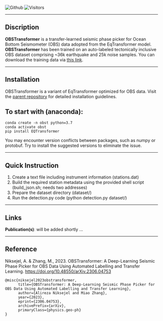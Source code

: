![Github](https://github.com/alirezaniki/OBSTransformer/assets/24492517/3676bc18-663c-4bc8-97ab-fbeea89c3273)
![Visitors](https://api.visitorbadge.io/api/visitors?path=https%3A%2F%2Fgithub.com%2Falirezaniki%2FOBSTransformer&labelColor=%2337d67a&countColor=%23263759&style=plastic)

---
Discription
--

**OBSTransformer** is a transfer-learned seismic phase picker for Ocean Bottom Seismometer (OBS) data adopted from the EqTransformer model. 
**OBSTransformer** has been trained on an auto-labeled tectonically inclusive OBS dataset comprising ~36k earthquake and 25k noise samples.
You can download the training data via [this link](https://drive.google.com/file/d/1J2LtLA067S6FeyS-lD1fEquBLEVVa_vC/view?usp=sharing).

---
Installation
--

OBSTransformer is a variant of EqTransformer optimized for OBS data. Visit the [parent repository](https://github.com/smousavi05/EQTransformer) for detailed installation guidelines.

To start with (anaconda):
--

```
conda create -n obst python=3.7
conda activate obst
pip install EQTransformer
```
You may encounter version conflicts between packages, such as numpy or protobuf. Try to install the suggested versions to eliminate the issue.

---
Quick Instruction
--


  1. Create a text file including instrument information (stations.dat)
  2. Build the required station metadata using the provided shell script (build_json.sh; needs two addresses)
  3. Prepare the dataset directory (dataset/)
  4. Run the detection.py code (python detection.py dataset/)

---
Links
--

**Publication(s)**: will be added shortly ...

---
Reference
--

Niksejel, A. & Zhang, M., 2023. OBSTransformer: A Deep-Learning Seismic Phase Picker for OBS Data Using Automated Labelling and Transfer Learning. https://doi.org/10.48550/arXiv.2306.04753

```
@misc{niksejel2023obstransformer,
      title={OBSTransformer: A Deep-Learning Seismic Phase Picker for OBS Data Using Automated Labelling and Transfer Learning}, 
      author={Alireza Niksejel and Miao Zhang},
      year={2023},
      eprint={2306.04753},
      archivePrefix={arXiv},
      primaryClass={physics.geo-ph}
}
```
